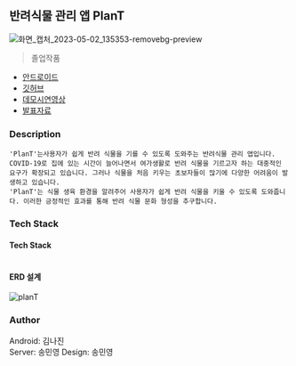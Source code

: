 ## 반려식물 관리 앱 PlanT
![화면_캡처_2023-05-02_135353-removebg-preview](https://github.com/ankisile/graduation-springboot-appservice/assets/53250432/e44bafc3-34bf-40e5-a22d-5fb2105f5575)
> 졸업작품
- [안드로이드](https://github.com/jejxis/GraduationProject)
- [깃허브](https://github.com/ankisile/graduation-springboot-appservice)
- [데모시연영상](https://drive.google.com/file/d/15sDyizRijrf6OM9K-Zg0xlXpAKks5Uak/view?usp=sharing)
- [발표자료](https://docs.google.com/presentation/d/1FV0qLNpZK1FSXkrlF-46xBQvvPXkVE2A/edit?usp=share_link&ouid=100934178736454734095&rtpof=true&sd=true)

### Description
```
'PlanT'는사용자가 쉽게 반려 식물을 기를 수 있도록 도와주는 반려식물 관리 앱입니다.
COVID-19로 집에 있는 시간이 늘어나면서 여가생활로 반려 식물을 기르고자 하는 대중적인 요구가 확장되고 있습니다. 그러나 식물을 처음 키우는 초보자들이 많기에 다양한 어려움이 발생하고 있습니다. 
'PlanT'는 식물 생육 환경을 알려주어 사용자가 쉽게 반려 식물을 키울 수 있도록 도와줍니다. 이러한 긍정적인 효과를 통해 반려 식물 문화 형성을 추구합니다.
```
### Tech Stack
#### Tech Stack
```

```
#### ERD 설계
![planT](https://github.com/jejxis/GraduationProject/assets/53250432/a34f558d-1321-475d-a1d0-5be501e16dec)

### Author
Android: 김나진  
Server: 송민영
Design: 송민영
